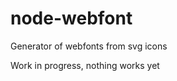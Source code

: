 node-webfont
============

Generator of webfonts from svg icons

Work in progress, nothing works yet
